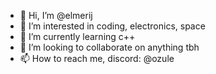 - 👋 Hi, I’m @elmerij
- 👀 I’m interested in coding, electronics, space
- 🌱 I’m currently learning c++
- 💞️ I’m looking to collaborate on anything tbh
- 📫 How to reach me, discord: @ozule

<!---
elmerij/elmerij is a ✨ special ✨ repository because its `README.md` (this file) appears on your GitHub profile.
You can click the Preview link to take a look at your changes.
--->
